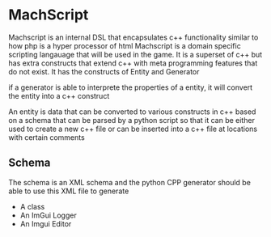 # MachScript #

Machscript is an internal DSL that encapsulates c++ functionality similar to how php is a hyper processor of html
Machscript is a domain specific scripting langauage that will be used in the game. It is a superset of c++  but has extra constructs that extend c++ with meta programming features that do not exist. 
It has the constructs of Entity and Generator

if a generator is able to interprete the properties of a entity, it will convert the entity into a c++ construct

An entity is data that can be converted to various constructs in c++ based on a schema that can be parsed by a python script so that it can be either used to create a new c++ file or can be inserted into a c++ file at locations with certain comments

## Schema ##
The schema is an XML schema and the python CPP generator should be able to use this XML file to generate
- A class
- An ImGui Logger
- An Imgui Editor